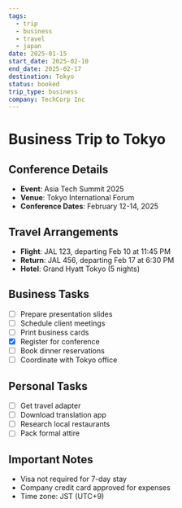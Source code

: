 ```yaml
---
tags:
  - trip
  - business
  - travel
  - japan
date: 2025-01-15
start_date: 2025-02-10
end_date: 2025-02-17
destination: Tokyo
status: booked
trip_type: business
company: TechCorp Inc
---
```


# Business Trip to Tokyo

## Conference Details
- **Event**: Asia Tech Summit 2025
- **Venue**: Tokyo International Forum
- **Conference Dates**: February 12-14, 2025

## Travel Arrangements
- **Flight**: JAL 123, departing Feb 10 at 11:45 PM
- **Return**: JAL 456, departing Feb 17 at 6:30 PM
- **Hotel**: Grand Hyatt Tokyo (5 nights)

## Business Tasks
- [ ] Prepare presentation slides
- [ ] Schedule client meetings
- [ ] Print business cards
- [x] Register for conference
- [ ] Book dinner reservations
- [ ] Coordinate with Tokyo office

## Personal Tasks
- [ ] Get travel adapter
- [ ] Download translation app
- [ ] Research local restaurants
- [ ] Pack formal attire

## Important Notes
- Visa not required for 7-day stay
- Company credit card approved for expenses
- Time zone: JST (UTC+9)
